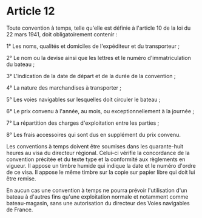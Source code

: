 # Article 12

Toute convention à temps, telle qu'elle est définie à l'article 10 de la loi du 22 mars 1941, doit obligatoirement contenir :

1° Les noms, qualités et domiciles de l'expéditeur et du transporteur ;

2° Le nom ou la devise ainsi que les lettres et le numéro d'immatriculation du bateau ;

3° L'indication de la date de départ et de la durée de la convention ;

4° La nature des marchandises à transporter ;

5° Les voies navigables sur lesquelles doit circuler le bateau ;

6° Le prix convenu à l'année, au mois, ou exceptionnellement à la journée ;

7° La répartition des charges d'exploitation entre les parties ;

8° Les frais accessoires qui sont dus en supplément du prix convenu.

Les conventions à temps doivent être soumises dans les quarante-huit heures au visa du directeur régional. Celui-ci vérifie la concordance de la convention précitée et du texte type et la conformité aux règlements en vigueur. Il appose un timbre humide qui indique la date et le numéro d'ordre de ce visa. Il appose le même timbre sur la copie sur papier libre qui doit lui être remise.

En aucun cas une convention à temps ne pourra prévoir l'utilisation d'un bateau à d'autres fins qu'une exploitation normale et notamment comme bateau-magasin, sans une autorisation du directeur des Voies navigables de France.
